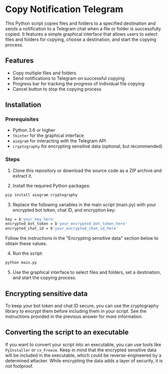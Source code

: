 # Copy Notification Telegram

This Python script copies files and folders to a specified destination and sends a notification to a Telegram chat when a file or folder is successfully copied. It features a simple graphical interface that allows users to select files and folders for copying, choose a destination, and start the copying process.

## Features

- Copy multiple files and folders
- Send notifications to Telegram on successful copying
- Progress bar for tracking the progress of individual file copying
- Cancel button to stop the copying process

## Installation

### Prerequisites

- Python 3.6 or higher
- `tkinter` for the graphical interface
- `aiogram` for interacting with the Telegram API
- `cryptography` for encrypting sensitive data (optional, but recommended)

### Steps

1. Clone this repository or download the source code as a ZIP archive and extract it.

2. Install the required Python packages:

```bash
pip install aiogram cryptography 
```
3. Replace the following variables in the main script (main.py) with your encrypted bot token, chat ID, and encryption key:

```bash
key = b'your_key_here'
encrypted_bot_token = b'your_encrypted_bot_token_here'
encrypted_chat_id = b'your_encrypted_chat_id_here'
```

Follow the instructions in the "Encrypting sensitive data" section below to obtain these values.

4. Run the script:

```bash
python main.py
```

5. Use the graphical interface to select files and folders, set a destination, and start the copying process.


## Encrypting sensitive data

To keep your bot token and chat ID secure, you can use the cryptography library to encrypt them before including them in your script. See the instructions provided in the previous answer for more information.

## Converting the script to an executable

If you want to convert your script into an executable, you can use tools like `PyInstaller` or `cx_Freeze`. Keep in mind that the encrypted sensitive data will be included in the executable, which could be reverse-engineered by a determined attacker. While encrypting the data adds a layer of security, it is not foolproof.
